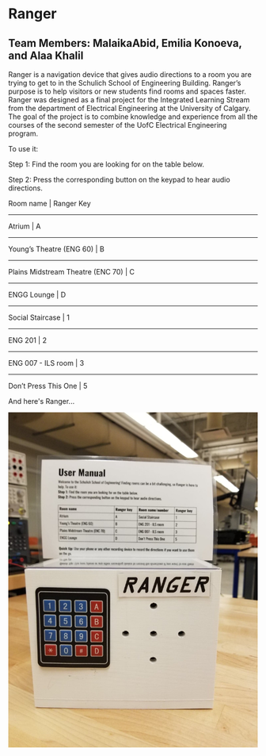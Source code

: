 # Ranger

## Team Members: MalaikaAbid, Emilia Konoeva, and Alaa Khalil
Ranger is a navigation device that gives audio directions to a room you are trying to get to in the Schulich School of Engineering Building. Ranger’s purpose is to help visitors or new students find rooms and spaces faster. 
Ranger was designed as a final project for the Integrated Learning Stream from the department of Electrical Engineering at the University of Calgary. The goal of the project is to combine knowledge and experience from all the courses of the second semester of the UofC Electrical Engineering program. 

To use it:

Step 1: Find the room you are looking for on the table below.

Step 2: Press the corresponding button on the keypad to hear audio directions.


Room name                           |   Ranger Key
______________________________________________________
Atrium                              |     A
______________________________________________________
Young’s Theatre (ENG 60)            |     B
______________________________________________________
Plains Midstream Theatre (ENC 70)   |     C
______________________________________________________
ENGG Lounge                         |     D
______________________________________________________
Social Staircase                    |     1
______________________________________________________
ENG 201                             |     2
______________________________________________________
ENG 007 - ILS room                  |     3
______________________________________________________
Don’t Press This One                |     5


And here's Ranger...

![Ranger](/Ranger.jpg)











